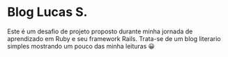 # Blog Lucas S.

Este é um desafio de projeto proposto durante minha jornada de aprendizado em Ruby e seu framework Rails.
Trata-se de um blog literario simples mostrando um pouco das minha leituras 😀